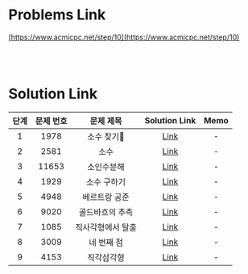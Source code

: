 # Problems Link

[https://www.acmicpc.net/step/10](https://www.acmicpc.net/step/10)

<br><br>

# Solution Link

| 단계 | 문제 번호 |     문제 제목     |                Solution Link                | Memo |
| :--: | :-------: | :---------------: | :-----------------------------------------: | :--: |
|  1   |   1978    |     소수 찾기     |     [Link](../Solutions/1978_소수_찾기)     |  -   |
|  2   |   2581    |       소수        |       [Link](../Solutions/2581_소수)        |  -   |
|  3   |   11653   |    소인수분해     |    [Link](../Solutions/11653_소인수분해)    |  -   |
|  4   |   1929    |    소수 구하기    |    [Link](../Solutions/1929_소수_구하기)    |  -   |
|  5   |   4948    |   베르트랑 공준   |   [Link](../Solutions/4948_베르트랑_공준)   |  -   |
|  6   |   9020    |  골드바흐의 추측  |  [Link](../Solutions/9020_골드바흐의_추측)  |  -   |
|  7   |   1085    | 직사각형에서 탈출 | [Link](../Solutions/1085_직사각형에서_탈출) |  -   |
|  8   |   3009    |    네 번째 점     |    [Link](../Solutions/3009_네_번째_점)     |  -   |
|  9   |   4153    |    직각삼각형     |    [Link](../Solutions/4153_직각삼각형)     |  -   |
